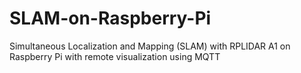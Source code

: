 # SLAM-on-Raspberry-Pi
Simultaneous Localization and Mapping (SLAM) with RPLIDAR A1 on Raspberry Pi with remote visualization using MQTT
